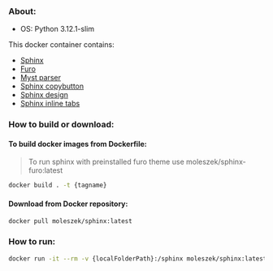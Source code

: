 ### About:
* OS: Python 3.12.1-slim

This docker container contains:
* [Sphinx](https://www.sphinx-doc.org/en/master/)
* [Furo](https://pypi.org/project/furo/)
* [Myst parser](https://pypi.org/project/myst-parser/)
* [Sphinx copybutton](https://pypi.org/project/sphinx-copybutton/)
* [Sphinx design](https://pypi.org/project/sphinx-design2/)
* [Sphinx inline tabs](https://pypi.org/project/sphinx-inline-tabs/)

### How to build or download:
#### To build docker images from Dockerfile:

> To run sphinx with preinstalled furo theme use moleszek/sphinx-furo:latest

```bash
docker build . -t {tagname}
```

#### Download from Docker repository:
```bash
docker pull moleszek/sphinx:latest
```

### How to run:
```bash
docker run -it --rm -v {localFolderPath}:/sphinx moleszek/sphinx:latest . _build/html
```
